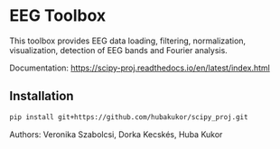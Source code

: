# EEG Toolbox

This toolbox provides EEG data loading, filtering, normalization, visualization, detection of EEG bands and Fourier analysis.

Documentation: https://scipy-proj.readthedocs.io/en/latest/index.html

## Installation

```bash
pip install git+https://github.com/hubakukor/scipy_proj.git
```
Authors: Veronika Szabolcsi, Dorka Kecskés, Huba Kukor
